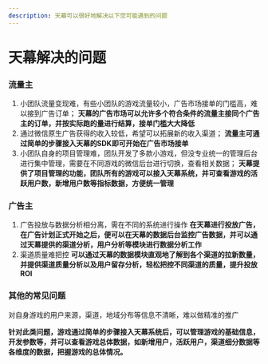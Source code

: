 ```yaml
---
description: 天幕可以很好地解决以下您可能遇到的问题
---
```


# 天幕解决的问题

### 流量主

1. 小团队流量变现难，有些小团队的游戏流量较小，广告市场接单的门槛高，难以接到广告订单； **天幕的广告市场可以允许多个符合条件的流量主接同个广告主的订单，并按实际跑的量进行结算，接单门槛大大降低**
2. 通过微信原生广告获得的收入较低，希望可以拓展新的收入渠道； **流量主可通过简单的步骤接入天幕的SDK即可开始在广告市场接单**
3. 小团队自身的项目管理难，团队开发了多款小游戏，但没专业统一的管理后台进行集中管理，需要在不同游戏的微信后台进行切换，查看相关数据； **天幕提供了项目管理的功能，团队所有的游戏可以接入天幕系统，并可查看游戏的活跃用户数，新增用户数等指标数据，方便统一管理**

### 广告主

1. 广告投放与数据分析相分离，需在不同的系统进行操作 **在天幕进行投放广告，在广告计划正式开始之后，便可以在天幕的数据后台监控广告数据，并可以通过天幕提供的渠道分析，用户分析等模块进行数据分析工作**
2. 渠道质量难把控 **可以通过天幕的数据模块直观地了解到各个渠道的拉新数量，并提供渠道质量分析以及用户留存分析，轻松把控不同渠道的质量，提升投放ROI**

### 其他的常见问题

对自身游戏的用户来源，渠道，地域分布等信息不清晰，难以做精准的推广

**针对此类问题，游戏通过简单的步骤接入天幕系统后，可以管理游戏的基础信息，开发参数等，并可以查看游戏总体数据，如新增用户，活跃用户，渠道细分数据等各维度的数据，把握游戏的总体情况。**

